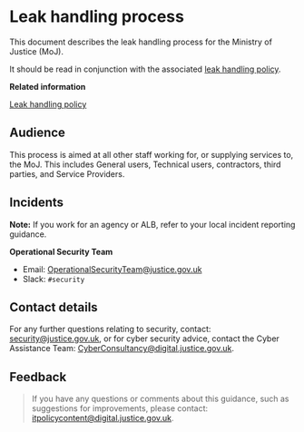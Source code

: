 # Leak handling process

This document describes the leak handling process for the Ministry of Justice \(MoJ\).

It should be read in conjunction with the associated [leak handling policy](leak-handling-policy.md).

**Related information**  


[Leak handling policy](leak-handling-policy.md)

## Audience

This process is aimed at all other staff working for, or supplying services to, the MoJ. This includes General users, Technical users, contractors, third parties, and Service Providers.

## Incidents

**Note:** If you work for an agency or ALB, refer to your local incident reporting guidance.

**Operational Security Team**

-   Email: [OperationalSecurityTeam@justice.gov.uk](mailto:OperationalSecurityTeam@justice.gov.uk)
-   Slack: `#security`

## Contact details

For any further questions relating to security, contact: [security@justice.gov.uk](mailto:security@justice.gov.uk), or for cyber security advice, contact the Cyber Assistance Team: [CyberConsultancy@digital.justice.gov.uk](mailto:CyberConsultancy@digital.justice.gov.uk).

## Feedback

> If you have any questions or comments about this guidance, such as suggestions for improvements, please contact: [itpolicycontent@digital.justice.gov.uk](mailto:itpolicycontent@digital.justice.gov.uk).

